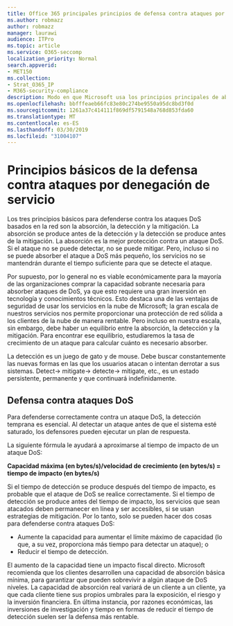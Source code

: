 ```yaml
---
title: Office 365 principales principios de defensa contra ataques por denegación de servicio
ms.author: robmazz
author: robmazz
manager: laurawi
audience: ITPro
ms.topic: article
ms.service: O365-seccomp
localization_priority: Normal
search.appverid:
- MET150
ms.collection:
- Strat_O365_IP
- M365-security-compliance
description: Modo en que Microsoft usa los principios principales de absorción, detección y mitigación en su defensa contra ataques por denegación de servicio (DoS).
ms.openlocfilehash: bbfffeaeb66fc83e80c274be9550a95dc8bd3f0d
ms.sourcegitcommit: 1261a37c414111f869df5791548a768d853fda60
ms.translationtype: MT
ms.contentlocale: es-ES
ms.lasthandoff: 03/30/2019
ms.locfileid: "31004107"
---
```

# <a name="core-principles-of-defense-against-denial-of-service-attacks"></a>Principios básicos de la defensa contra ataques por denegación de servicio

Los tres principios básicos para defenderse contra los ataques DoS basados en la red son la absorción, la detección y la mitigación.
La absorción se produce antes de la detección y la detección se produce antes de la mitigación. La absorción es la mejor protección contra un ataque DoS. Si el ataque no se puede detectar, no se puede mitigar. Pero, incluso si no se puede absorber el ataque a DoS más pequeño, los servicios no se mantendrán durante el tiempo suficiente para que se detecte el ataque.

Por supuesto, por lo general no es viable económicamente para la mayoría de las organizaciones comprar la capacidad sobrante necesaria para absorber ataques de DoS, ya que esto requiere una gran inversión en tecnología y conocimientos técnicos. Esto destaca una de las ventajas de seguridad de usar los servicios en la nube de Microsoft; la gran escala de nuestros servicios nos permite proporcionar una protección de red sólida a los clientes de la nube de manera rentable. Pero incluso en nuestra escala, sin embargo, debe haber un equilibrio entre la absorción, la detección y la mitigación. Para encontrar ese equilibrio, estudiaremos la tasa de crecimiento de un ataque para calcular cuánto es necesario absorber.

La detección es un juego de gato y de mouse. Debe buscar constantemente las nuevas formas en las que los usuarios atacan o intentan derrotar a sus sistemas. Detect-> mitigate-> detecte-> mitigate, etc., es un estado persistente, permanente y que continuará indefinidamente.

## <a name="defending-against-dos-attacks"></a>Defensa contra ataques DoS

Para defenderse correctamente contra un ataque DoS, la detección temprana es esencial. Al detectar un ataque antes de que el sistema esté saturado, los defensores pueden ejecutar un plan de respuesta.

La siguiente fórmula le ayudará a aproximarse al tiempo de impacto de un ataque DoS:

   **Capacidad máxima (en bytes/s)/velocidad de crecimiento (en bytes/s) = tiempo de impacto (en bytes/s)**

Si el tiempo de detección se produce después del tiempo de impacto, es probable que el ataque de DoS se realice correctamente. Si el tiempo de detección se produce antes del tiempo de impacto, los servicios que sean atacados deben permanecer en línea y ser accesibles, si se usan estrategias de mitigación. Por lo tanto, solo se pueden hacer dos cosas para defenderse contra ataques DoS:
- Aumente la capacidad para aumentar el límite máximo de capacidad (lo que, a su vez, proporciona más tiempo para detectar un ataque); o
- Reducir el tiempo de detección.

El aumento de la capacidad tiene un impacto fiscal directo. Microsoft recomienda que los clientes desarrollen una capacidad de absorción básica mínima, para garantizar que pueden sobrevivir a algún ataque de DoS niveles. La capacidad de absorción real variará de un cliente a un cliente, ya que cada cliente tiene sus propios umbrales para la exposición, el riesgo y la inversión financiera. En última instancia, por razones económicas, las inversiones de investigación y tiempo en formas de reducir el tiempo de detección suelen ser la defensa más rentable.
